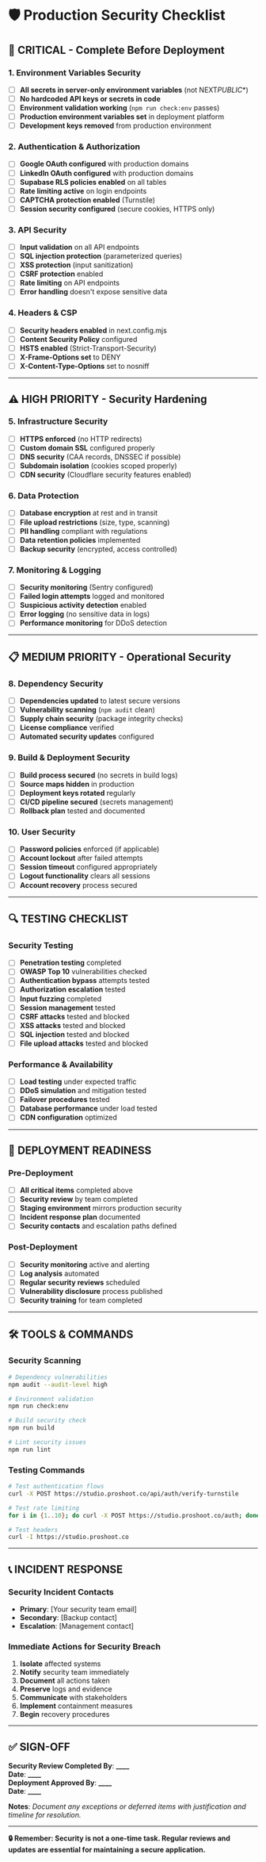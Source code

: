 # 🛡️ Production Security Checklist

## 🚨 **CRITICAL - Complete Before Deployment**

### **1. Environment Variables Security**

- [ ] **All secrets in server-only environment variables** (not NEXT*PUBLIC*\*)
- [ ] **No hardcoded API keys or secrets in code**
- [ ] **Environment validation working** (`npm run check:env` passes)
- [ ] **Production environment variables set** in deployment platform
- [ ] **Development keys removed** from production environment

### **2. Authentication & Authorization**

- [ ] **Google OAuth configured** with production domains
- [ ] **LinkedIn OAuth configured** with production domains
- [ ] **Supabase RLS policies enabled** on all tables
- [ ] **Rate limiting active** on login endpoints
- [ ] **CAPTCHA protection enabled** (Turnstile)
- [ ] **Session security configured** (secure cookies, HTTPS only)

### **3. API Security**

- [ ] **Input validation** on all API endpoints
- [ ] **SQL injection protection** (parameterized queries)
- [ ] **XSS protection** (input sanitization)
- [ ] **CSRF protection** enabled
- [ ] **Rate limiting** on API endpoints
- [ ] **Error handling** doesn't expose sensitive data

### **4. Headers & CSP**

- [ ] **Security headers enabled** in next.config.mjs
- [ ] **Content Security Policy** configured
- [ ] **HSTS enabled** (Strict-Transport-Security)
- [ ] **X-Frame-Options set** to DENY
- [ ] **X-Content-Type-Options** set to nosniff

---

## ⚠️ **HIGH PRIORITY - Security Hardening**

### **5. Infrastructure Security**

- [ ] **HTTPS enforced** (no HTTP redirects)
- [ ] **Custom domain SSL** configured properly
- [ ] **DNS security** (CAA records, DNSSEC if possible)
- [ ] **Subdomain isolation** (cookies scoped properly)
- [ ] **CDN security** (Cloudflare security features enabled)

### **6. Data Protection**

- [ ] **Database encryption** at rest and in transit
- [ ] **File upload restrictions** (size, type, scanning)
- [ ] **PII handling** compliant with regulations
- [ ] **Data retention policies** implemented
- [ ] **Backup security** (encrypted, access controlled)

### **7. Monitoring & Logging**

- [ ] **Security monitoring** (Sentry configured)
- [ ] **Failed login attempts** logged and monitored
- [ ] **Suspicious activity detection** enabled
- [ ] **Error logging** (no sensitive data in logs)
- [ ] **Performance monitoring** for DDoS detection

---

## 📋 **MEDIUM PRIORITY - Operational Security**

### **8. Dependency Security**

- [ ] **Dependencies updated** to latest secure versions
- [ ] **Vulnerability scanning** (`npm audit` clean)
- [ ] **Supply chain security** (package integrity checks)
- [ ] **License compliance** verified
- [ ] **Automated security updates** configured

### **9. Build & Deployment Security**

- [ ] **Build process secured** (no secrets in build logs)
- [ ] **Source maps hidden** in production
- [ ] **Deployment keys rotated** regularly
- [ ] **CI/CD pipeline secured** (secrets management)
- [ ] **Rollback plan** tested and documented

### **10. User Security**

- [ ] **Password policies** enforced (if applicable)
- [ ] **Account lockout** after failed attempts
- [ ] **Session timeout** configured appropriately
- [ ] **Logout functionality** clears all sessions
- [ ] **Account recovery** process secured

---

## 🔍 **TESTING CHECKLIST**

### **Security Testing**

- [ ] **Penetration testing** completed
- [ ] **OWASP Top 10** vulnerabilities checked
- [ ] **Authentication bypass** attempts tested
- [ ] **Authorization escalation** tested
- [ ] **Input fuzzing** completed
- [ ] **Session management** tested
- [ ] **CSRF attacks** tested and blocked
- [ ] **XSS attacks** tested and blocked
- [ ] **SQL injection** tested and blocked
- [ ] **File upload attacks** tested and blocked

### **Performance & Availability**

- [ ] **Load testing** under expected traffic
- [ ] **DDoS simulation** and mitigation tested
- [ ] **Failover procedures** tested
- [ ] **Database performance** under load tested
- [ ] **CDN configuration** optimized

---

## 🚀 **DEPLOYMENT READINESS**

### **Pre-Deployment**

- [ ] **All critical items** completed above
- [ ] **Security review** by team completed
- [ ] **Staging environment** mirrors production security
- [ ] **Incident response plan** documented
- [ ] **Security contacts** and escalation paths defined

### **Post-Deployment**

- [ ] **Security monitoring** active and alerting
- [ ] **Log analysis** automated
- [ ] **Regular security reviews** scheduled
- [ ] **Vulnerability disclosure** process published
- [ ] **Security training** for team completed

---

## 🛠️ **TOOLS & COMMANDS**

### **Security Scanning**

```bash
# Dependency vulnerabilities
npm audit --audit-level high

# Environment validation
npm run check:env

# Build security check
npm run build

# Lint security issues
npm run lint
```

### **Testing Commands**

```bash
# Test authentication flows
curl -X POST https://studio.proshoot.co/api/auth/verify-turnstile

# Test rate limiting
for i in {1..10}; do curl -X POST https://studio.proshoot.co/auth; done

# Test headers
curl -I https://studio.proshoot.co
```

---

## 📞 **INCIDENT RESPONSE**

### **Security Incident Contacts**

- **Primary**: [Your security team email]
- **Secondary**: [Backup contact]
- **Escalation**: [Management contact]

### **Immediate Actions for Security Breach**

1. **Isolate** affected systems
2. **Notify** security team immediately
3. **Document** all actions taken
4. **Preserve** logs and evidence
5. **Communicate** with stakeholders
6. **Implement** containment measures
7. **Begin** recovery procedures

---

## ✅ **SIGN-OFF**

**Security Review Completed By**: ******\_\_\_\_******  
**Date**: ******\_\_\_\_******  
**Deployment Approved By**: ******\_\_\_\_******  
**Date**: ******\_\_\_\_******

**Notes**:
_Document any exceptions or deferred items with justification and timeline for resolution._

---

**🔒 Remember: Security is not a one-time task. Regular reviews and updates are essential for maintaining a secure application.**
